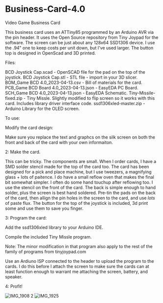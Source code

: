 
# Business-Card-4.0
Video Game Business Card

This business card uses an ATTiny85 programmed by an Arduino AVR via the pin header.
It uses the Open Source repository from Tiny Joypad for the software.
The screen can be just about any 128x64 SSD1306 device.  I use the .94" one to keep costs per unit down, but I've used larger.
The button top is designed in OpenScad and 3D printed.

Files:

BCD Joystick Cap.scad - OpenSCAD file for the pad on the top of the joystick.
BCD Joystick Cap.stl - STL file - import in your 3D slicer.
BOM_Game BCD 4.0_2023-04-13.csv - Bill of materials for the card.
PCB_Game BCD Board 4.0_2023-04-13.json - EasyEDA PC Board.
SCH_Game BCD 4.0_2023-04-13.json - EasyEDA Schematic.
Tiny-Missile-fixed.zip - Tiny Missle.  Slightly modified to flip screen so it works with this card. Includes library driver interface code.
ssd1306xled-master.zip - Arduino Library for the OLED screen.


To use:

Modify the card design: 

Make sure you replace the text and graphcs on the silk screen on both the front and back of the card with your own informaiton.

2: Make the card.

This can be tricky. The components are small.   When I order cards, I have a SMD solder stencil made for the top of the card too.  The card has been designed for a pick and place machine, but I use tweezers, a magnifying glass + lots of paitence.   I do have a small reflow oven that makes the final bit somewhat simpler.  I often do some hand touchup after reflowing too.  I use the stencil on the front of the card.  The back is simple enough to hand solder, plus the screen is best hand soldered.  Pre-tin the pads on the back of the card, then allign the pin holes in the screen to the card, and use *lots* of paste flux.  The button for the top of the joystick is included, 3d print some and use them to save you finger.

3: Program the card:

Add the ssd1306xled library to your Arduino IDE.

Compile the included Tiny Missle program.

Note:  The minor modification in that program also apply to the rest of the family of programs from tinyjoypad.com

Use an Ardiuno ISP connected to the header to upload the program to the cards.   I do this before I attach the screen to make sure the cards can at least function enough to warrant me attaching the screen, battery, and speaker.

4:  Profit!

![IMG_1908 2](https://user-images.githubusercontent.com/19963279/231891402-4f48f17f-9091-4113-976d-780c74542a1d.jpeg)
![IMG_1925](https://user-images.githubusercontent.com/19963279/231891413-1c71943b-8d50-41b9-b3df-e85dd74759c4.jpeg)


